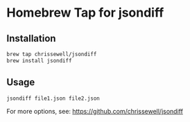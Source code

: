 # Homebrew Tap for jsondiff

## Installation

```bash
brew tap chrissewell/jsondiff
brew install jsondiff
```

## Usage

```bash
jsondiff file1.json file2.json
```

For more options, see: https://github.com/chrissewell/jsondiff